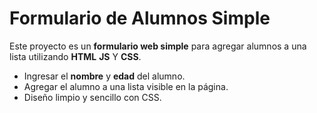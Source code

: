 # Formulario de Alumnos Simple

Este proyecto es un **formulario web simple** para agregar alumnos a una lista utilizando **HTML** **JS** Y **CSS**.  


- Ingresar el **nombre** y **edad** del alumno.  
- Agregar el alumno a una lista visible en la página.  
- Diseño limpio y sencillo con CSS.
